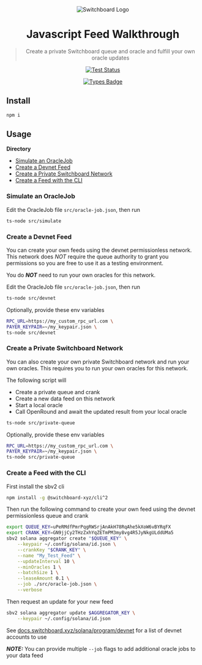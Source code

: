 <div align="center">

![Switchboard Logo](https://github.com/switchboard-xyz/sbv2-core/raw/main/website/static/img/icons/switchboard/avatar.png)

# Javascript Feed Walkthrough

> Create a private Switchboard queue and oracle and fulfill your own oracle
> updates

[![Test Status](https://github.com/switchboard-xyz/sbv2-solana/actions/workflows/solana-js-test.yml/badge.svg)](https://github.com/switchboard-xyz/sbv2-solana/actions/workflows/solana-js-test.yml)

[![Types Badge](https://img.shields.io/badge/types-docs.switchboard.xyz-blue)](https://docs.switchboard.xyz/api/solana.js)

</div>

## Install

```bash
npm i
```

## Usage

**Directory**

- [Simulate an OracleJob](#simulate-an-oraclejob)
- [Create a Devnet Feed](#create-a-devnet-feed)
- [Create a Private Switchboard Network](#create-a-private-switchboard-network)
- [Create a Feed with the CLI](#create-a-feed-with-the-cli)

### Simulate an OracleJob

Edit the OracleJob file `src/oracle-job.json`, then run

```bash
ts-node src/simulate
```

### Create a Devnet Feed

You can create your own feeds using the devnet permissionless network. This
network does _NOT_ require the queue authority to grant you permissions so you
are free to use it as a testing environment.

You do **_NOT_** need to run your own oracles for this network.

Edit the OracleJob file `src/oracle-job.json`, then run

```bash
ts-node src/devnet
```

Optionally, provide these env variables

```bash
RPC_URL=https://my_custom_rpc_url.com \
PAYER_KEYPAIR=~/my_keypair.json \
ts-node src/devnet
```

### Create a Private Switchboard Network

You can also create your own private Switchboard network and run your own
oracles. This requires you to run your own oracles for this network.

The following script will

- Create a private queue and crank
- Create a new data feed on this network
- Start a local oracle
- Call OpenRound and await the updated result from your local oracle

```bash
ts-node src/private-queue
```

Optionally, provide these env variables

```bash
RPC_URL=https://my_custom_rpc_url.com \
PAYER_KEYPAIR=~/my_keypair.json \
ts-node src/private-queue
```

### Create a Feed with the CLI

First install the sbv2 cli

```bash
npm install -g @switchboard-xyz/cli^2
```

Then run the following command to create your own feed using the devnet
permissionless queue and crank

```bash
export QUEUE_KEY=uPeRMdfPmrPqgRWSrjAnAkH78RqAhe5kXoW6vBYRqFX
export CRANK_KEY=GN9jjCy2THzZxhYqZETmPM3my8vg4R5JyNkgULddUMa5
sbv2 solana aggregator create "$QUEUE_KEY" \
    --keypair ~/.config/solana/id.json \
    --crankKey "$CRANK_KEY" \
    --name "My_Test_Feed" \
    --updateInterval 10 \
    --minOracles 1 \
    --batchSize 1 \
    --leaseAmount 0.1 \
    --job ./src/oracle-job.json \
    --verbose
```

Then request an update for your new feed

```bash
sbv2 solana aggregator update $AGGREGATOR_KEY \
    --keypair ~/.config/solana/id.json
```

See
[docs.switchboard.xyz/solana/program/devnet](https://docs.switchboard.xyz/solana/program/devnet)
for a list of devnet accounts to use

**_NOTE:_** You can provide multiple `--job` flags to add additional oracle jobs
to your data feed
